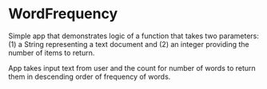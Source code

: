# WordFrequency
Simple app that demonstrates logic of  a function that takes two parameters: 
(1) a String representing a text document and 
(2) an integer providing the number of items to return. 

App takes input text from user and the count for number of words to return them in descending order of frequency of words.
